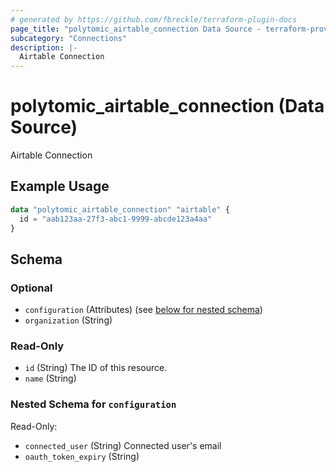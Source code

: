 ```yaml
---
# generated by https://github.com/fbreckle/terraform-plugin-docs
page_title: "polytomic_airtable_connection Data Source - terraform-provider-polytomic"
subcategory: "Connections"
description: |-
  Airtable Connection
---
```


# polytomic_airtable_connection (Data Source)

Airtable Connection

## Example Usage

```terraform
data "polytomic_airtable_connection" "airtable" {
  id = "aab123aa-27f3-abc1-9999-abcde123a4aa"
}
```

<!-- schema generated by tfplugindocs -->
## Schema

### Optional

- `configuration` (Attributes) (see [below for nested schema](#nestedatt--configuration))
- `organization` (String)

### Read-Only

- `id` (String) The ID of this resource.
- `name` (String)

<a id="nestedatt--configuration"></a>
### Nested Schema for `configuration`

Read-Only:

- `connected_user` (String) Connected user's email
- `oauth_token_expiry` (String)


